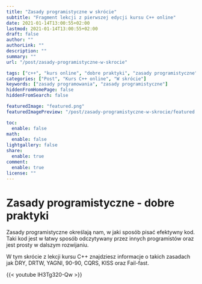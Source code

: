 ```yaml
---
title: "Zasady programistyczne w skrócie"
subtitle: "Fragment lekcji z pierwszej edycji kursu C++ online"
date: 2021-01-14T13:00:55+02:00
lastmod: 2021-01-14T13:00:55+02:00
draft: false
author: ""
authorLink: ""
description: ""
summary: ""
url: "/post/zasady-programistyczne-w-skrocie"

tags: ["c++", "kurs online", "dobre praktyki", "zasady programistyczne"]
categories: ["Post", "Kurs C++ online", "W skrócie"]
keywords: ["zasady programowania", "zasady programistyczne"]
hiddenFromHomePage: false
hiddenFromSearch: false

featuredImage: "featured.png"
featuredImagePreview: "/post/zasady-programistyczne-w-skrocie/featured.png"

toc:
  enable: false
math:
  enable: false
lightgallery: false
share:
  enable: true
comment:
  enable: true
license: ""
---
```


# Zasady programistyczne - dobre praktyki

Zasady programistyczne określają nam, w jaki sposób pisać efektywny kod. Taki kod jest w łatwy sposób odczytywany przez innych programistów oraz jest prosty w dalszym rozwijaniu.

W tym skrócie z lekcji kursu C++ znajdziesz informacje o takich zasadach jak DRY, DRTW, YAGNI, 90-90, CQRS, KISS oraz Fail-fast.

{{< youtube lH3Tg320-Qw >}}
